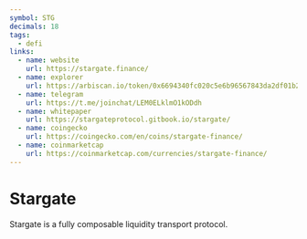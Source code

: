 ```yaml
---
symbol: STG
decimals: 18
tags:
  - defi
links:
  - name: website
    url: https://stargate.finance/
  - name: explorer
    url: https://arbiscan.io/token/0x6694340fc020c5e6b96567843da2df01b2ce1eb6
  - name: telegram
    url: https://t.me/joinchat/LEM0ELklmO1kODdh
  - name: whitepaper
    url: https://stargateprotocol.gitbook.io/stargate/
  - name: coingecko
    url: https://coingecko.com/en/coins/stargate-finance/
  - name: coinmarketcap
    url: https://coinmarketcap.com/currencies/stargate-finance/
---
```


# Stargate

Stargate is a fully composable liquidity transport protocol.
